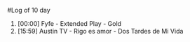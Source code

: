 #Log of 10 day

1. [00:00] Fyfe - Extended Play - Gold
1. [15:59] Austin TV - Rigo es amor - Dos Tardes de Mi Vida
